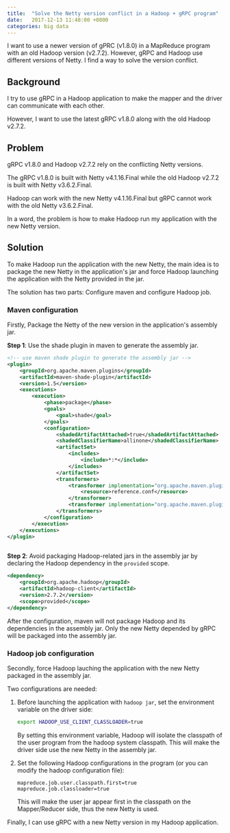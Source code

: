 ```yaml
---
title:  "Solve the Netty version conflict in a Hadoop + gRPC program"
date:   2017-12-13 11:48:00 +0800
categories: big data 
---
```

I want to use a newer version of gPRC (v1.8.0) in a MapReduce program with an old Hadoop version (v2.7.2). However, gRPC and Hadoop use different versions of Netty. I find a way to solve the version conflict.




## Background

I try to use gRPC in a Hadoop application to make the mapper and the driver can communicate with each other.

However, I want to use the latest gRPC v1.8.0 along with the old Hadoop v2.7.2.

## Problem

gRPC v1.8.0 and Hadoop v2.7.2 rely on the conflicting Netty versions. 

The gRPC v1.8.0 is built with Netty v4.1.16.Final while the old Hadoop v2.7.2 is built with Netty v3.6.2.Final.

Hadoop can work with the new Netty v4.1.16.Final but gRPC cannot work with the old Netty v3.6.2.Final.

In a word, the problem is how to make Hadoop run my application with the new Netty version. 

## Solution

To make Hadoop run the application with the new Netty, the main idea is to package the new Netty in the application's jar and force Hadoop launching the application with the Netty provided in the jar.

The solution has two parts: Configure maven and configure Hadoop job.


### Maven configuration

Firstly, Package the Netty of the new version in the application's assembly jar.

**Step 1**: Use the shade plugin in maven to generate the assembly jar.

```xml
<!-- use maven shade plugin to generate the assembly jar -->
<plugin>
    <groupId>org.apache.maven.plugins</groupId>
    <artifactId>maven-shade-plugin</artifactId>
    <version>1.5</version>
    <executions>
        <execution>
            <phase>package</phase>
            <goals>
                <goal>shade</goal>
            </goals>
            <configuration>
                <shadedArtifactAttached>true</shadedArtifactAttached>
                <shadedClassifierName>allinone</shadedClassifierName>
                <artifactSet>
                    <includes>
                        <include>*:*</include>
                    </includes>
                </artifactSet>
                <transformers>
                    <transformer implementation="org.apache.maven.plugins.shade.resource.AppendingTransformer">
                        <resource>reference.conf</resource>
                    </transformer>
                    <transformer implementation="org.apache.maven.plugins.shade.resource.ManifestResourceTransformer"></transformer>
                </transformers>
            </configuration>
        </execution>
    </executions>
</plugin>
 
```

**Step 2**: Avoid packaging Hadoop-related jars in the assembly jar by declaring the Hadoop dependency in the `provided` scope.

```xml
<dependency>
    <groupId>org.apache.hadoop</groupId>
    <artifactId>hadoop-client</artifactId>
    <version>2.7.2</version>
    <scope>provided</scope>
</dependency>
```

After the configuration, maven will not package Hadoop and its dependencies in the assembly jar. Only the new Netty depended by gRPC will be packaged into the assembly jar.


### Hadoop job configuration

Secondly, force Hadoop lauching the application with the new Netty packaged in the assembly jar.

Two configurations are needed:

1. Before launching the application with `hadoop jar`, set the environment variable on the driver side:

    ```bash
    export HADOOP_USE_CLIENT_CLASSLOADER=true
    ```

    By setting this environment variable, Hadoop will isolate the classpath of the user program from the hadoop system classpath. This will make the driver side use the new Netty in the assembly jar.

2. Set the following Hadoop configurations in the program (or you can modify the hadoop configuration file):

    ``` 
    mapreduce.job.user.classpath.first=true
    mapreduce.job.classloader=true
    ```

    This will make the user jar appear first in the classpath on the Mapper/Reducer side, thus the new Netty is used.

Finally, I can use gRPC with a new Netty version in my Hadoop application.
